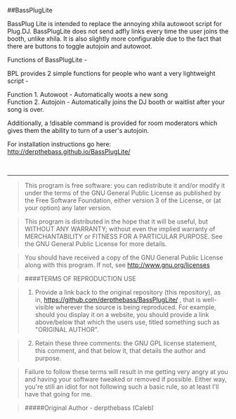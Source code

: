 ##BassPlugLite

BassPlug Lite is intended to replace the annoying xhila autowoot script for Plug.DJ. BassPlugLite does not send adfly
links every time the user joins the booth, unlike xhila. It is also slightly more configurable due to the fact that 
there are buttons to toggle autojoin and autowoot.

Functions of BassPlugLite -

BPL provides 2 simple functions for people who want a very lightweight script -

Function 1. Autowoot - Automatically woots a new song<br>
Function 2. Autojoin - Automatically joins the DJ booth or waitlist after your song is over.

Additionally, a !disable command is provided for room moderators which gives them the ability to turn of a user's autojoin.

For installation instructions go here: http://derpthebass.github.io/BassPlugLite/







<br>

----


>This program is free software: you can redistribute it and/or modify
>it under the terms of the GNU General Public License as published by
>the Free Software Foundation, either version 3 of the License, or
>(at your option) any later version.

>This program is distributed in the hope that it will be useful,
>but WITHOUT ANY WARRANTY; without even the implied warranty of
>MERCHANTABILITY or FITNESS FOR A PARTICULAR PURPOSE.  See the
>GNU General Public License for more details.

>You should have received a copy of the GNU General Public License
>along with this program.  If not, see http://www.gnu.org/licenses



>####TERMS OF REPRODUCTION USE

>1. Provide a link back to the original repository (this repository), as
>in, https://github.com/derpthebass/BassPlugLite/ , that is well-visible
>wherever the source is being reproduced.  For example, should you
>display it on a website, you should provide a link above/below that
>which the users use, titled something such as "ORIGINAL AUTHOR".

>2. Retain these three comments:  the GNU GPL license statement, this comment,
>and that below it, that details the author and purpose.

>Failure to follow these terms will result in me getting very angry at you
>and having your software tweaked or removed if possible.  Either way, you're
>still an idiot for not following such a basic rule, so at least I'll have
>that going for me.
 
>#####Original Author -
>derpthebass (Caleb)





